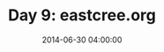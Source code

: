 ---
permalink: /jekyll/update/2014/06/30/day9
redirect_to: http://arounddh.elotroalex.com/jekyll/update/2014/06/30/day9
layout: post
title:  "Day 9: eastcree.org"
date:   2014-06-30 04:00:00
categories: jekyll update
---